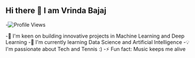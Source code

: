 ## Hi there 👋 I am Vrinda Bajaj

<!--
**VrindaBajaj20/VrindaBajaj20** is a ✨ _special_ ✨ repository because its `README.md` (this file) appears on your GitHub profile.

Here are some ideas to get you started:

- 🔭 I’m currently working on developing projects with machine learning and deep learning  ...
- 🌱 I’m currently learning about the  ...
- 👯 I’m looking to collaborate on ...
- 🤔 I’m looking for help with ...
- 💬 Ask me about ...
- 📫 How to reach me: vrinda.bajaj20@gmail.com ...
- 😄 Pronouns: ...
- ⚡ Fun fact: ...
-->
-![Profile Views](https://komarev.com/ghpvc/?username=VrindaBajaj20&color=blue)

-🚀 I'm keen on building innovative projects in Machine Learning and Deep Learning
-🌱 I'm currently learning Data Science and Artificial Intelligence 
-💡 I'm passionate about Tech and Tennis :) 
-⚡ Fun fact: Music keeps me alive 

